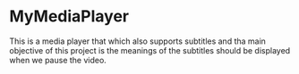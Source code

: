# MyMediaPlayer
This is a media player that which also supports subtitles and tha main objective of this project is 
the meanings of the subtitles should be displayed when we pause the video.
